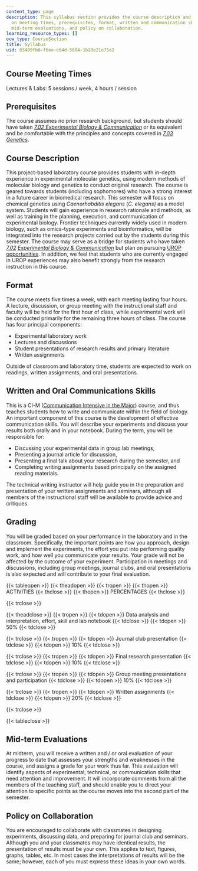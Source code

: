 ```yaml
---
content_type: page
description: This syllabus section provides the course description and information
  on meeting times, prerequisites, format, written and communication skills, grading,
  mid-term evaluations, and policy on collaboration.
learning_resource_types: []
ocw_type: CourseSection
title: Syllabus
uid: 83409fb0-f6ee-c64d-5884-1b20e21e75a2
---
```


Course Meeting Times
--------------------

Lectures & Labs: 5 sessions / week, 4 hours / session

Prerequisites
-------------

The course assumes no prior research background, but students should have taken [_7.02 Experimental Biology & Communication_](/courses/7-02-experimental-biology-communication-spring-2005) or its equivalent and be comfortable with the principles and concepts covered in [_7.03 Genetics_](/courses/7-03-genetics-fall-2004).

Course Description
------------------

This project-based laboratory course provides students with in-depth experience in experimental molecular genetics, using modern methods of molecular biology and genetics to conduct original research. The course is geared towards students (including sophomores) who have a strong interest in a future career in biomedical research. This semester will focus on chemical genetics using _Caenorhabditis elegans_ (_C. elegans)_ as a model system. Students will gain experience in research rationale and methods, as well as training in the planning, execution, and communication of experimental biology. Frontier techniques currently widely used in modern biology, such as omics-type experiments and bioinformatics, will be integrated into the research projects carried out by the students during this semester. The course may serve as a bridge for students who have taken [_7.02_](/courses/7-02-experimental-biology-communication-spring-2005) _[Experimental Biology & Communication](/courses/7-02-experimental-biology-communication-spring-2005)_ but plan on pursuing [UROP opportunities](http://web.mit.edu/urop/). In addition, we feel that students who are currently engaged in UROP experiences may also benefit strongly from the research instruction in this course.

Format
------

The course meets five times a week, with each meeting lasting four hours. A lecture, discussion, or group meeting with the instructional staff and faculty will be held for the first hour of class, while experimental work will be conducted primarily for the remaining three hours of class. The course has four principal components:

*   Experimental laboratory work
*   Lectures and discussions
*   Student presentations of research results and primary literature
*   Written assignments

Outside of classroom and laboratory time, students are expected to work on readings, written assignments, and oral presentations.

Written and Oral Communications Skills
--------------------------------------

This is a CI-M ([Communication Intensive in the Major](http://web.mit.edu/commreq/faculty%20ci-m.html)) course, and thus teaches students how to write and communicate within the field of biology. An important component of this course is the development of effective communication skills. You will describe your experiments and discuss your results both orally and in your notebook. During the term, you will be responsible for:

*   Discussing your experimental data in group lab meetings,
*   Presenting a journal article for discussion,
*   Presenting a final talk about your research during the semester, and
*   Completing writing assignments based principally on the assigned reading materials.

The technical writing instructor will help guide you in the preparation and presentation of your written assignments and seminars, although all members of the instructional staff will be available to provide advice and critiques.

Grading
-------

You will be graded based on your performance in the laboratory and in the classroom. Specifically, the important points are how you approach, design and implement the experiments, the effort you put into performing quality work, and how well you communicate your results. Your grade will not be affected by the outcome of your experiment. Participation in meetings and discussions, including group meetings, journal clubs, and oral presentations is also expected and will contribute to your final evaluation.

{{< tableopen >}}
{{< theadopen >}}
{{< tropen >}}
{{< thopen >}}
ACTIVITIES
{{< thclose >}}
{{< thopen >}}
PERCENTAGES
{{< thclose >}}

{{< trclose >}}

{{< theadclose >}}
{{< tropen >}}
{{< tdopen >}}
Data analysis and interpretation, effort, skill and lab notebook
{{< tdclose >}}
{{< tdopen >}}
50%
{{< tdclose >}}

{{< trclose >}}
{{< tropen >}}
{{< tdopen >}}
Journal club presentation
{{< tdclose >}}
{{< tdopen >}}
10%
{{< tdclose >}}

{{< trclose >}}
{{< tropen >}}
{{< tdopen >}}
Final research presentation
{{< tdclose >}}
{{< tdopen >}}
10%
{{< tdclose >}}

{{< trclose >}}
{{< tropen >}}
{{< tdopen >}}
Group meeting presentations and participation
{{< tdclose >}}
{{< tdopen >}}
10%
{{< tdclose >}}

{{< trclose >}}
{{< tropen >}}
{{< tdopen >}}
Written assignments
{{< tdclose >}}
{{< tdopen >}}
20%
{{< tdclose >}}

{{< trclose >}}

{{< tableclose >}}

Mid-term Evaluations
--------------------

At midterm, you will receive a written and / or oral evaluation of your progress to date that assesses your strengths and weaknesses in the course, and assigns a grade for your work thus far. This evaluation will identify aspects of experimental, technical, or communication skills that need attention and improvement. It will incorporate comments from all the members of the teaching staff, and should enable you to direct your attention to specific points as the course moves into the second part of the semester.

Policy on Collaboration
-----------------------

You are encouraged to collaborate with classmates in designing experiments, discussing data, and preparing for journal club and seminars. Although you and your classmates may have identical results, the presentation of results must be your own. This applies to text, figures, graphs, tables, etc. In most cases the interpretations of results will be the same; however, each of you must express these ideas in your own words.
